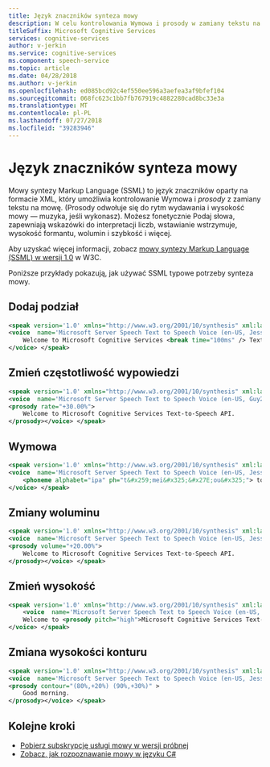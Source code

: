 ```yaml
---
title: Język znaczników synteza mowy
description: W celu kontrolowania Wymowa i prosody w zamiany tekstu na mowę, przy użyciu języka znaczników synteza mowy.
titleSuffix: Microsoft Cognitive Services
services: cognitive-services
author: v-jerkin
ms.service: cognitive-services
ms.component: speech-service
ms.topic: article
ms.date: 04/28/2018
ms.author: v-jerkin
ms.openlocfilehash: ed085bcd92c4ef550ee596a3aefea3af9bfef104
ms.sourcegitcommit: 068fc623c1bb7fb767919c4882280cad8bc33e3a
ms.translationtype: MT
ms.contentlocale: pl-PL
ms.lasthandoff: 07/27/2018
ms.locfileid: "39283946"
---
```

# <a name="speech-synthesis-markup-language"></a>Język znaczników synteza mowy

Mowy syntezy Markup Language (SSML) to język znaczników oparty na formacie XML, który umożliwia kontrolowanie Wymowa i *prosody* z zamiany tekstu na mowę. (Prosody odwołuje się do rytm wydawania i wysokość mowy — muzyka, jeśli wykonasz). Możesz fonetycznie Podaj słowa, zapewniają wskazówki do interpretacji liczb, wstawianie wstrzymuje, wysokość formantu, wolumin i szybkość i więcej.

Aby uzyskać więcej informacji, zobacz [mowy syntezy Markup Language (SSML) w wersji 1.0](http://www.w3.org/TR/2009/REC-speech-synthesis-20090303/) w W3C.

Poniższe przykłady pokazują, jak używać SSML typowe potrzeby synteza mowy.

## <a name="add-a-break"></a>Dodaj podział
```xml
<speak version='1.0' xmlns="http://www.w3.org/2001/10/synthesis" xml:lang='en-US'>
<voice  name='Microsoft Server Speech Text to Speech Voice (en-US, Jessa24kRUS)'>
    Welcome to Microsoft Cognitive Services <break time="100ms" /> Text-to-Speech API.
</voice> </speak>
```

## <a name="change-speaking-rate"></a>Zmień częstotliwość wypowiedzi
```xml
<speak version='1.0' xmlns="http://www.w3.org/2001/10/synthesis" xml:lang='en-US'>
<voice  name='Microsoft Server Speech Text to Speech Voice (en-US, Guy24kRUS)'>
<prosody rate="+30.00%">
    Welcome to Microsoft Cognitive Services Text-to-Speech API.
</prosody></voice> </speak>
```

## <a name="pronunciation"></a>Wymowa
```xml
<speak version='1.0' xmlns="http://www.w3.org/2001/10/synthesis" xml:lang='en-US'>
<voice  name='Microsoft Server Speech Text to Speech Voice (en-US, Jessa24kRUS)'>
    <phoneme alphabet="ipa" ph="t&#x259;mei&#x325;&#x27E;ou&#x325;"> tomato </phoneme>
</voice> </speak>
```

## <a name="change-volume"></a>Zmiany woluminu
```xml
<speak version='1.0' xmlns="http://www.w3.org/2001/10/synthesis" xml:lang='en-US'>
<voice  name='Microsoft Server Speech Text to Speech Voice (en-US, JessaRUS)'>
<prosody volume="+20.00%">
    Welcome to Microsoft Cognitive Services Text-to-Speech API.
</prosody></voice> </speak>
```

## <a name="change-pitch"></a>Zmień wysokość
```xml
<speak version='1.0' xmlns="http://www.w3.org/2001/10/synthesis" xml:lang='en-US'>
    <voice  name='Microsoft Server Speech Text to Speech Voice (en-US, Guy24kRUS)'>
    Welcome to <prosody pitch="high">Microsoft Cognitive Services Text-to-Speech API.</prosody>
</voice> </speak>
```

## <a name="change-pitch-contour"></a>Zmiana wysokości konturu
```xml
<speak version='1.0' xmlns="http://www.w3.org/2001/10/synthesis" xml:lang='en-US'>
<voice  name='Microsoft Server Speech Text to Speech Voice (en-US, JessaRUS)'>
<prosody contour="(80%,+20%) (90%,+30%)" >
    Good morning.
</prosody></voice> </speak>
```

## <a name="next-steps"></a>Kolejne kroki

* [Pobierz subskrypcję usługi mowy w wersji próbnej](https://azure.microsoft.com/try/cognitive-services/)
* [Zobacz, jak rozpoznawanie mowy w języku C#](quickstart-csharp-dotnet-windows.md)
